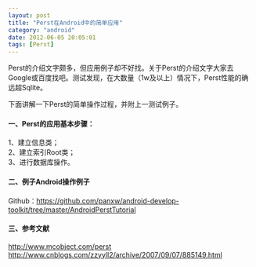 ```yaml
---
layout: post
title: "Perst在Android中的简单应用"
category: "android"
date: 2012-06-05 20:05:01
tags: [Perst]
---
```

Perst的介绍文字颇多，但应用例子却不好找。关于Perst的介绍文字大家去Google或百度找吧。测试发现，在大数量（1w及以上）情况下，Perst性能的确远超Sqlite。<!-- more -->  

下面讲解一下Perst的简单操作过程，并附上一测试例子。 
#### 一、Perst的应用基本步骤：
1、建立信息类；  
2、建立索引Root类；  
3、进行数据库操作。  

#### 二、例子Android操作例子
Github：<https://github.com/panxw/android-develop-toolkit/tree/master/AndroidPerstTutorial>

#### 三、参考文献
<http://www.mcobject.com/perst>  
<http://www.cnblogs.com/zzyyll2/archive/2007/09/07/885149.html>  
